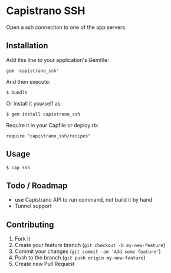 # Capistrano SSH

Open a ssh connection to one of the app servers.

## Installation

Add this line to your application's Gemfile:

    gem 'capistrano_ssh'

And then execute:

    $ bundle

Or install it yourself as:

    $ gem install capistrano_ssh

Require it in your Capfile or deploy.rb:

    require "capistrano_ssh/recipes"

## Usage

    $ cap ssh

## Todo / Roadmap

* use Capistrano API to run command, not build it by hand
* Tunnel support

## Contributing

1. Fork it
2. Create your feature branch (`git checkout -b my-new-feature`)
3. Commit your changes (`git commit -am 'Add some feature'`)
4. Push to the branch (`git push origin my-new-feature`)
5. Create new Pull Request
